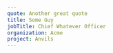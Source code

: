 ```yaml
---
quote: Another great quote
title: Some Guy
jobTitle: Chief Whatever Officer
organization: Acme
project: Anvils
---
```


